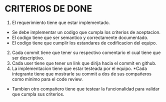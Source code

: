 # CRITERIOS DE DONE 
1. El requerimiento tiene que estar implementado.
* Se debe implementar un codigo que cumpla los criterios de aceptacion.
* El codigo tiene que ser semantico y correctamente documentado.
* El codigo tiene que cumplir los estandares de codificacion del equipo.
2. Cada commit tiene que tener su respectivo comentario el cual tiene que ser descriptivo. 
3. Cada user tiene que tener un link que dirija hacia el commit en github. 
4. La implementacion tiene que estar testeada por el equipo.
*Cada integrante tiene que mostrarle su commit a dos de sus compañeros como minimo para el code review.
* Tambien otro compañero tiene que testear la funcionalidad para validar que cumpla sus criterios.

